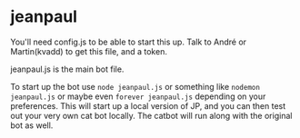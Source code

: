 # jeanpaul
You'll need config.js to be able to start this up. Talk to André or Martin(kvadd) to get this file, and a token.

jeanpaul.js is the main bot file.

To start up the bot use `node jeanpaul.js` or something like `nodemon jeanpaul.js` or maybe even `forever jeanpaul.js` depending on your preferences. This will start up a local version of JP, and you can then test out your very own cat bot locally. The catbot will run along with the original bot as well.
